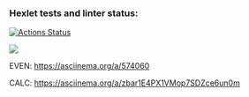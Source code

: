 ### Hexlet tests and linter status:

[![Actions Status](https://github.com/Rusakov13/frontend-project-44/workflows/hexlet-check/badge.svg)](https://github.com/Rusakov13/frontend-project-44/actions)

<a href="https://codeclimate.com/github/Rusakov13/frontend-project-44/maintainability"><img src="https://api.codeclimate.com/v1/badges/83f869a2af80c42f3bf4/maintainability" /></a>

EVEN: https://asciinema.org/a/574060

CALC: https://asciinema.org/a/zbar1E4PX1VMop7SDZce6un0m
